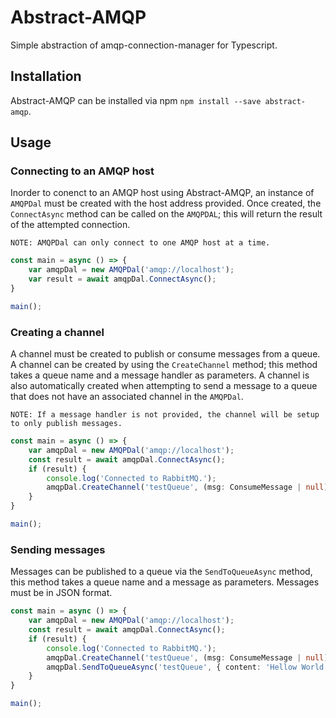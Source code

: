 # Abstract-AMQP
Simple abstraction of amqp-connection-manager for Typescript.
## Installation
Abstract-AMQP can be installed via npm `npm install --save abstract-amqp`.
## Usage
### Connecting to an AMQP host
Inorder to conenct to an AMQP host using Abstract-AMQP, an instance of `AMQPDal` must be created with the host address provided. Once created, the `ConnectAsync` method can be called on the `AMQPDAL`; this will return the result of the attempted connection.

`NOTE: AMQPDal can only connect to one AMQP host at a time.` 
```typescript
const main = async () => {
    var amqpDal = new AMQPDal('amqp://localhost');
    var result = await amqpDal.ConnectAsync();
}

main();
```
### Creating a channel
A channel must be created to publish or consume messages from a queue. A channel can be created by using the `CreateChannel` method; this method takes a queue name and a message handler as parameters. A channel is also automatically created when attempting to send a message to a queue that does not have an associated channel in the `AMQPDal`.

`NOTE: If a message handler is not provided, the channel will be setup to only publish messages.`
```typescript
const main = async () => {
    var amqpDal = new AMQPDal('amqp://localhost');
    const result = await amqpDal.ConnectAsync();
    if (result) {
        console.log('Connected to RabbitMQ.');
        amqpDal.CreateChannel('testQueue', (msg: ConsumeMessage | null) => console.log(msg?.content.toString()));
    }
}

main();
```
### Sending messages
Messages can be published to a queue via the `SendToQueueAsync` method, this method takes a queue name and a message as parameters. Messages must be in JSON format.
```typescript
const main = async () => {
    var amqpDal = new AMQPDal('amqp://localhost');
    const result = await amqpDal.ConnectAsync();
    if (result) {
        console.log('Connected to RabbitMQ.');
        amqpDal.CreateChannel('testQueue', (msg: ConsumeMessage | null) => console.log(msg?.content.toString()));
        amqpDal.SendToQueueAsync('testQueue', { content: 'Hellow World!' });
    }
}

main();
```

